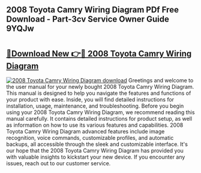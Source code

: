 ## 2008 Toyota Camry Wiring Diagram PDf Free Download - Part-3cv Service Owner Guide 9YQJw

# <h2><a href="http://dfmzdj.blite.top/?on=2008+Toyota+Camry+Wiring+Diagram">🔗Download New 👉🔴 2008 Toyota Camry Wiring Diagram</a></h2>

[![2008 Toyota Camry Wiring Diagram download](https://i.imgur.com/lujVjoI.png)](http://dfmzdj.blite.top/?on=2008+Toyota+Camry+Wiring+Diagram)
Greetings and welcome to the user manual for your newly bought 2008 Toyota Camry Wiring Diagram. This manual is designed to help you navigate the features and functions of your product with ease. Inside, you will find detailed instructions for installation, usage, maintenance, and troubleshooting. Before you begin using your 2008 Toyota Camry Wiring Diagram, we recommend reading this manual carefully. It contains detailed instructions for product setup, as well as information on how to use its various features and capabilities. 2008 Toyota Camry Wiring Diagram advanced features include image recognition, voice commands, customizable profiles, and automatic backups, all accessible through the sleek and customizable interface. It's our hope that the 2008 Toyota Camry Wiring Diagram has provided you with valuable insights to kickstart your new device. If you encounter any issues, reach out to our customer service.
